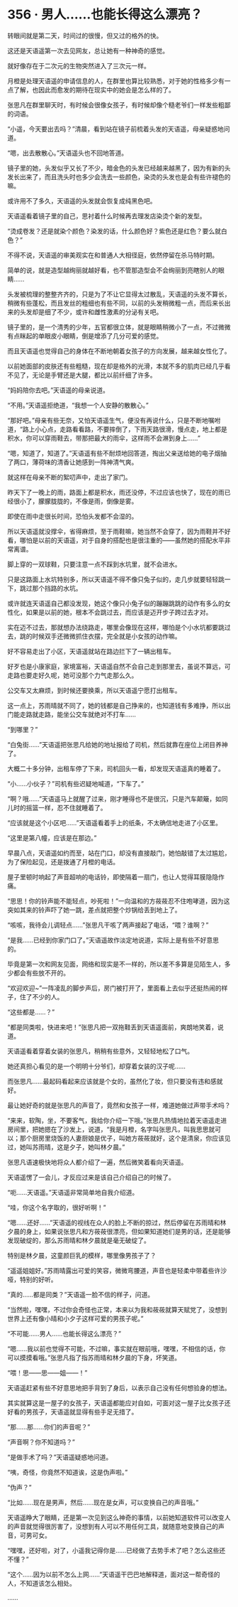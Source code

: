 # 356 · 男人……也能长得这么漂亮？

转眼间就是第二天，时间过的很慢，但又过的格外的快。

这还是天语遥第一次去见网友，总让她有一种神奇的感觉。

就好像存在于二次元的生物突然进入了三次元一样。

月橙是处理天语遥的申请信息的人，在群里也算比较熟悉，对于她的性格多少有一点了解，也因此而愈发的期待在现实中的她会是怎么样的了。

张思凡在群里聊天时，有时候会很像女孩子，有时候却像个糙老爷们一样发些粗鄙的词语。

“小遥，今天要出去吗？”清晨，看到站在镜子前梳着头发的天语遥，母亲疑惑地问道。

“嗯，出去散散心。”天语遥头也不回地答道。

镜子里的她，头发似乎又长了不少，暗金色的头发已经越来越黑了，因为有新的头发长出来了，而且洗头时也多少会洗去一些颜色，染烫的头发也是会有些许褪色的嘛。

或许用不了多久，天语遥的头发就会恢复成纯黑色吧。

天语遥看着镜子里的自己，思衬着什么时候再去理发店染烫个新的发型。

“烫成卷发？还是就染个颜色？染发的话，什么颜色好？紫色还是红色？要么就白色？”

不得不说，天语遥的审美观实在和普通人大相径庭，依然停留在杀马特时期。

简单的说，就是造型越绚丽就越好看，也不管那造型会不会绚丽到亮瞎别人的眼睛……

头发被梳理的整整齐齐的，只是为了不让它显得太过散乱，天语遥的头发不算长，稍微有些蓬松，而且发丝的粗细也有些不同，以前的头发稍微粗一点，而后来长出来的头发却是细了不少，或许和雌性激素的分泌有关吧。

镜子里的，是一个清秀的少年，五官都很立体，就是眼睛稍微小了一点，不过微微有点眯起的单眼皮小眼睛，倒是增添了几分可爱的感觉。

而且天语遥也觉得自己的身体在不断地朝着女孩子的方向发展，越来越女性化了。

以前她面部的皮肤还有些粗糙，现在却是格外的光滑，本就不多的肌肉已经几乎看不见了，无论是手臂还是大腿，都比以前纤细了许多。

“妈妈陪你去吧。”天语遥的母亲说道。

“不用。”天语遥拒绝道，“我想一个人安静的散散心。”

“那好吧。”母亲有些无奈，又怕天语遥生气，便没有再说什么，只是不断地嘱咐道，“路上小心点，走路看看路，不要摔倒了，下雨天路很滑，慢点走，地上都是积水，你可以穿雨鞋去，带那把最大的雨伞，这样雨不会淋到身上……”

“嗯，知道了，知道了。”天语遥有些不耐烦地回答道，掏出父亲送给她的电子烟抽了两口，薄荷味的清香让她感到一阵神清气爽。

就这样在母亲不断的絮叨声中，走出了家门。

昨天下了一晚上的雨，路面上都是积水，雨还没停，不过应该也快了，现在的雨已经很小了，朦朦胧胧的，不像是雨，倒像是雾。

即使在雨中走很长时间，恐怕头发都不会湿的。

所以天语遥就没撑伞，省得麻烦，至于雨鞋嘛，她当然不会穿了，因为雨鞋并不好看，哪怕是以前的天语遥，对于自身的搭配也是很注重的——虽然她的搭配水平非常离谱。

脚上穿的一双球鞋，只要注意一点不踩到水坑里，就不会进水。

只是这路面上水坑特别多，所以天语遥不得不像只兔子似的，走几步就要轻轻跳一下，跳过那个挡路的水坑。

或许就连天语遥自己都没发现，她这个像只小兔子似的蹦蹦跳跳的动作有多么的女性化，如果是以前的她，根本不会跳过去，而应该是迈开步子跨过去才对。

实在迈不过去，那就想办法绕路走，哪里会像现在这样，哪怕是个小水坑都要跳过去，跳的时候双手还微微抓住衣摆，完全就是小女孩的动作嘛。

好不容易走出了小区，天语遥就站在路边拦下了一辆出租车。

好歹也是小康家庭，家境富裕，天语遥自然不会自己走到那里去，虽说不算远，可走路也要走好久呢，她可没那个力气走那么久。

公交车又太麻烦，到时候还要换乘，所以天语遥宁愿打出租车。

这一点上，苏雨晴就不同了，她的钱都是自己挣来的，也知道钱有多难挣，所以出门能走路就走路，能坐公交车就绝对不打车……

“到哪里？”

“白兔街……”天语遥把张思凡给她的地址报给了司机，然后就靠在座位上闭目养神了。

大概二十多分钟，出租车停了下来，司机回头一看，却发现天语遥真的睡着了。

“小……小伙子？”司机有些迟疑地喊道，“下车了。”

“啊？哦……”天语遥马上就醒了过来，刚才睡得也不是很沉，只是汽车颠簸，如同儿时的摇篮一样，忍不住就睡着了。

“应该就是这个小区吧……”天语遥看着手上的纸条，不太确信地走进了小区里。

“这里是第八幢，应该是在那边。”

早晨八点，天语遥如约而至，站在门口，却没有直接敲门，她怕敲错了太过尴尬，为了保险起见，还是拨通了月橙的电话。

屋子里顿时响起了声音超响的电话铃，即使隔着一扇门，也让人觉得耳膜隐隐作痛。

“思思！你的铃声能不能轻点，吵死啦！”一向温和的方莜莜忍不住咆哮道，因为这突如其来的铃声吓了她一跳，差点就把整个炒锅给丢到地上了。

“咳咳，我待会儿调轻点……”张思凡干咳了两声接起了电话，“喂？谁啊？”

“是我……已经到你家门口了。”天语遥故作淡定地说道，实际上是有些不好意思的。

毕竟是第一次和网友见面，网络和现实是不一样的，所以差不多算是见陌生人，多少都会有些放不开的。

“欢迎欢迎\~”一阵凌乱的脚步声后，房门被打开了，里面看上去似乎还挺热闹的样子，住了不少的人。

“这些都是……？”

“都是同类啦，快进来吧！”张思凡把一双拖鞋丢到天语遥面前，爽朗地笑着，说道。

天语遥看着穿着女装的张思凡，稍稍有些意外，又轻轻地松了口气。

她还真担心看见的是一个明明十分爷们，却穿着女装的汉子呢……

而张思凡……最起码看起来应该就是个女的，虽然化了妆，但只要没有违和感就好。

最让她好奇的就是张思凡的声音了，竟然和女孩子一样，难道她做过声带手术吗？

“来来，软陶，坐，不要客气，我给你介绍一下哦。”张思凡热情地拉着天语遥走进房间里，把她摁在了沙发上，说道，“我是月橙，名字叫张思凡，叫我思思就可以；那个厨房里烧饭的人妻厨娘是优子，叫她方莜莜就好，这个是清泉，你应该见过，她叫苏雨晴，这是夕子，她叫林夕晨。”

张思凡语速极快地将众人都介绍了一遍，然后微笑着看向天语遥。

天语遥愣了一会儿，才反应过来是该自己介绍自己的时候了。

“呃……天语遥。”天语遥非常简单地自我介绍道。

“哇，你这个名字取的，很好听啊！”

“嗯……还好……”天语遥的视线在众人的脸上不断的掠过，然后停留在苏雨晴和林夕晨的身上，如果说张思凡和方莜莜很漂亮，但如果知道她们是男的话，还是能够发现破绽的，那么苏雨晴和林夕晨就是毫无破绽了。

特别是林夕晨，这童颜巨乳的模样，哪里像男孩子了？

“遥遥姐姐好。”苏雨晴露出可爱的笑容，微微弯腰道，声音也是轻柔中带着些许沙哑，特别的好听。

“真的……都是同类？”天语遥一脸不信的样子，问道。

“当然啦，嘿嘿，不过你会奇怪也正常，本来以为我和莜莜就算天赋党了，没想到世界上还有像小晴和小夕子这样可爱的男孩子呢。”

“不可能……男人……也能长得这么漂亮？”

“嗯……我以前也觉得不可能，不过嘛，事实就在眼前哦，嘿嘿，不相信的话，你可以摸摸看哦。”张思凡指了指苏雨晴和林夕晨的下身，坏笑道。

“喂！思——思——姐——！”

天语遥赶紧有些不好意思地把手背到了身后，以表示自己没有任何想验身的想法。

其实就算这是一屋子的女孩子，天语遥都能应对自如，可面对这一屋子比女孩子还好看的男孩子，天语遥就显得有些手足无措了。

“那……那……你们的声音呢？”

“声音啊？你不知道吗？”

“是做手术了吗？”天语遥疑惑地问道。

“咦，奇怪，你竟然不知道诶，这是伪声啦。”

“伪声？”

“比如……现在是男声，然后……现在是女声，可以变换自己的声音哦。”

天语遥睁大了眼睛，还是第一次见到这么神奇的事情，以前她知道软件可以改变人的声音就觉得很厉害了，没想到有人可以不用任何工具，就随意地变换自己的声音，可男可女。

“嘿嘿，还好啦，对了，小遥我记得你是……已经做了去势手术了吧？怎么这些还不懂？”

“这个……因为以前不怎么上网……”天语遥干巴巴地解释道，面对这一帮奇怪的人，不知道该怎么相处。

……
